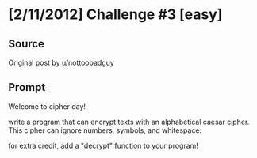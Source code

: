 # [2/11/2012] Challenge #3 [easy]

## Source

[Original post](https://old.reddit.com/r/dailyprogrammer/comments/pkw2m/2112012_challenge_3_easy/) by [u/nottoobadguy](https://old.reddit.com/user/nottoobadguy)

## Prompt

Welcome to cipher day!

write a program that can encrypt texts with an alphabetical caesar cipher. This cipher can ignore numbers, symbols, and whitespace.

for extra credit, add a "decrypt" function to your program!
